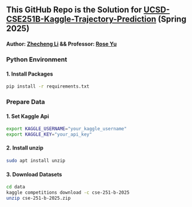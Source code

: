 ## This GitHub Repo is the Solution for [UCSD-CSE251B-Kaggle-Trajectory-Prediction](https://www.kaggle.com/competitions/cse-251-b-2025) (Spring 2025)

#### Author: [Zhecheng Li](https://github.com/Lizhecheng02) && Professor: [Rose Yu](https://roseyu.com/)

### Python Environment

#### 1. Install Packages

```bash
pip install -r requirements.txt
```

### Prepare Data

#### 1. Set Kaggle Api

```bash
export KAGGLE_USERNAME="your_kaggle_username"
export KAGGLE_KEY="your_api_key"
```

#### 2. Install unzip

```bash
sudo apt install unzip
```

#### 3. Download Datasets
```bash
cd data
kaggle competitions download -c cse-251-b-2025
unzip cse-251-b-2025.zip
```